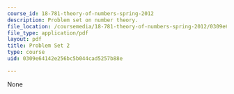 ```yaml
---
course_id: 18-781-theory-of-numbers-spring-2012
description: Problem set on number theory.
file_location: /coursemedia/18-781-theory-of-numbers-spring-2012/0309e64142e256bc5b044cad5257b88e_MIT18_781S12_pset2.pdf
file_type: application/pdf
layout: pdf
title: Problem Set 2
type: course
uid: 0309e64142e256bc5b044cad5257b88e

---
```

None